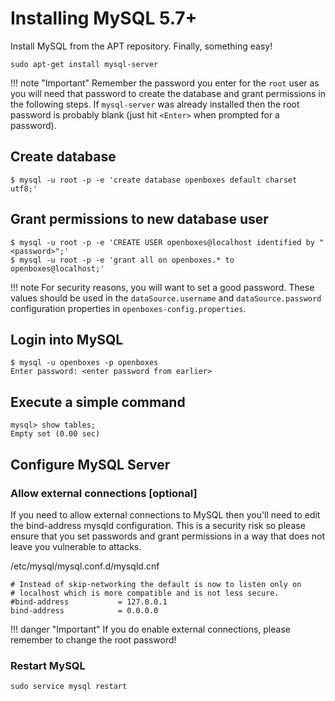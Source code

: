 # Installing MySQL 5.7+
Install MySQL from the APT repository. Finally, something easy!
```
sudo apt-get install mysql-server
```

!!! note "Important"
    Remember the password you enter for the `root` user as you will need that password to create
    the database and grant permissions in the following steps. If `mysql-server` was already 
    installed then the root password is probably blank 
    (just hit `<Enter>` when prompted for a password).

## Create database
```
$ mysql -u root -p -e 'create database openboxes default charset utf8;'
```

## Grant permissions to new database user
```
$ mysql -u root -p -e 'CREATE USER openboxes@localhost identified by "<password>";'
$ mysql -u root -p -e 'grant all on openboxes.* to openboxes@localhost;'
```
!!! note
    For security reasons, you will want to set a good password.  These values should be used in the 
    `dataSource.username` and `dataSource.password` configuration properties in `openboxes-config.properties`.


## Login into MySQL
```
$ mysql -u openboxes -p openboxes
Enter password: <enter password from earlier>

```
## Execute a simple command
```
mysql> show tables;
Empty set (0.00 sec)
```

## Configure MySQL Server

### Allow external connections [optional]
If you need to allow external connections to MySQL then you'll need to edit the bind-address mysqld configuration. 
This is a security risk so please ensure that you set passwords and grant permissions in a way that does not leave
you vulnerable to attacks.

/etc/mysql/mysql.conf.d/mysqld.cnf
```
# Instead of skip-networking the default is now to listen only on
# localhost which is more compatible and is not less secure.
#bind-address           = 127.0.0.1
bind-address            = 0.0.0.0
```

!!! danger "Important"
    If you do enable external connections, please remember to change the root password!

### Restart MySQL
```
sudo service mysql restart
```
